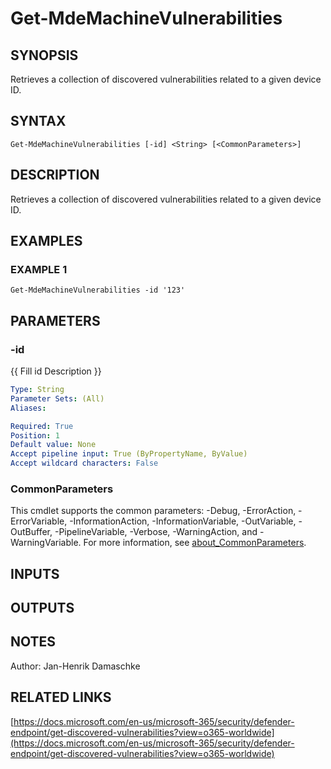 ﻿---
external help file: PSMDE-help.xml
Module Name: PSMDE
online version: https://docs.microsoft.com/en-us/microsoft-365/security/defender-endpoint/get-discovered-vulnerabilities?view=o365-worldwide
schema: 2.0.0
---

# Get-MdeMachineVulnerabilities

## SYNOPSIS
Retrieves a collection of discovered vulnerabilities related to a given device ID.

## SYNTAX

```
Get-MdeMachineVulnerabilities [-id] <String> [<CommonParameters>]
```

## DESCRIPTION
Retrieves a collection of discovered vulnerabilities related to a given device ID.

## EXAMPLES

### EXAMPLE 1
```
Get-MdeMachineVulnerabilities -id '123'
```

## PARAMETERS

### -id
{{ Fill id Description }}

```yaml
Type: String
Parameter Sets: (All)
Aliases:

Required: True
Position: 1
Default value: None
Accept pipeline input: True (ByPropertyName, ByValue)
Accept wildcard characters: False
```

### CommonParameters
This cmdlet supports the common parameters: -Debug, -ErrorAction, -ErrorVariable, -InformationAction, -InformationVariable, -OutVariable, -OutBuffer, -PipelineVariable, -Verbose, -WarningAction, and -WarningVariable. For more information, see [about_CommonParameters](http://go.microsoft.com/fwlink/?LinkID=113216).

## INPUTS

## OUTPUTS

## NOTES
Author: Jan-Henrik Damaschke

## RELATED LINKS

[https://docs.microsoft.com/en-us/microsoft-365/security/defender-endpoint/get-discovered-vulnerabilities?view=o365-worldwide](https://docs.microsoft.com/en-us/microsoft-365/security/defender-endpoint/get-discovered-vulnerabilities?view=o365-worldwide)


